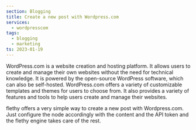 ```yaml
---
section: Blogging
title: Create a new post with Wordpress.com
services:
  - wordpresscom
tags:
  - blogging
  - marketing
ts: 2023-01-19
---
```


WordPress.com is a website creation and hosting platform. It allows users to create and manage their own websites without the need for technical knowledge. It is powered by the open-source WordPress software, which can also be self-hosted. WordPress.com offers a variety of customizable templates and themes for users to choose from. It also provides a variety of features and tools to help users create and manage their websites.

flethy offers a very simple way to create a new post with Wordpress.com. Just configure the node accordingly with the content and the API token and the flethy engine takes care of the rest.

